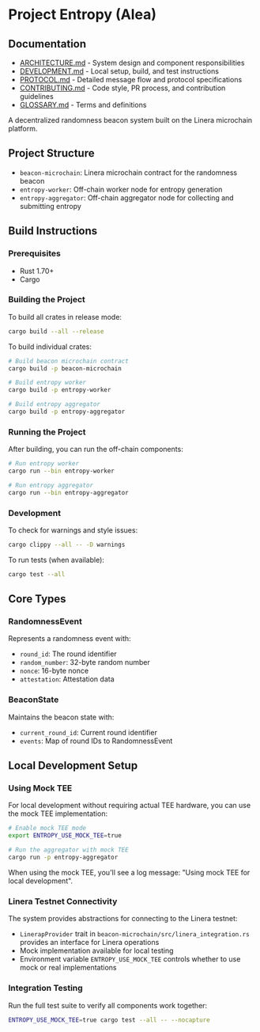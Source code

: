 # Project Entropy (Alea)


## Documentation

- [ARCHITECTURE.md](ARCHITECTURE.md) - System design and component responsibilities
- [DEVELOPMENT.md](DEVELOPMENT.md) - Local setup, build, and test instructions
- [PROTOCOL.md](PROTOCOL.md) - Detailed message flow and protocol specifications
- [CONTRIBUTING.md](CONTRIBUTING.md) - Code style, PR process, and contribution guidelines
- [GLOSSARY.md](GLOSSARY.md) - Terms and definitions

A decentralized randomness beacon system built on the Linera microchain platform.

## Project Structure

- `beacon-microchain`: Linera microchain contract for the randomness beacon
- `entropy-worker`: Off-chain worker node for entropy generation
- `entropy-aggregator`: Off-chain aggregator node for collecting and submitting entropy

## Build Instructions

### Prerequisites
- Rust 1.70+ 
- Cargo

### Building the Project

To build all crates in release mode:

```bash
cargo build --all --release
```

To build individual crates:

```bash
# Build beacon microchain contract
cargo build -p beacon-microchain

# Build entropy worker
cargo build -p entropy-worker

# Build entropy aggregator
cargo build -p entropy-aggregator
```

### Running the Project

After building, you can run the off-chain components:

```bash
# Run entropy worker
cargo run --bin entropy-worker

# Run entropy aggregator
cargo run --bin entropy-aggregator
```

### Development

To check for warnings and style issues:

```bash
cargo clippy --all -- -D warnings
```

To run tests (when available):

```bash
cargo test --all
```

## Core Types

### RandomnessEvent
Represents a randomness event with:
- `round_id`: The round identifier
- `random_number`: 32-byte random number
- `nonce`: 16-byte nonce
- `attestation`: Attestation data

### BeaconState
Maintains the beacon state with:
- `current_round_id`: Current round identifier
- `events`: Map of round IDs to RandomnessEvent

## Local Development Setup

### Using Mock TEE

For local development without requiring actual TEE hardware, you can use the mock TEE implementation:

```bash
# Enable mock TEE mode
export ENTROPY_USE_MOCK_TEE=true

# Run the aggregator with mock TEE
cargo run -p entropy-aggregator
```

When using the mock TEE, you'll see a log message: "Using mock TEE for local development".

### Linera Testnet Connectivity

The system provides abstractions for connecting to the Linera testnet:

- `LinerapProvider` trait in `beacon-microchain/src/linera_integration.rs` provides an interface for Linera operations
- Mock implementation available for local testing
- Environment variable `ENTROPY_USE_MOCK_TEE` controls whether to use mock or real implementations

### Integration Testing

Run the full test suite to verify all components work together:

```bash
ENTROPY_USE_MOCK_TEE=true cargo test --all -- --nocapture
```